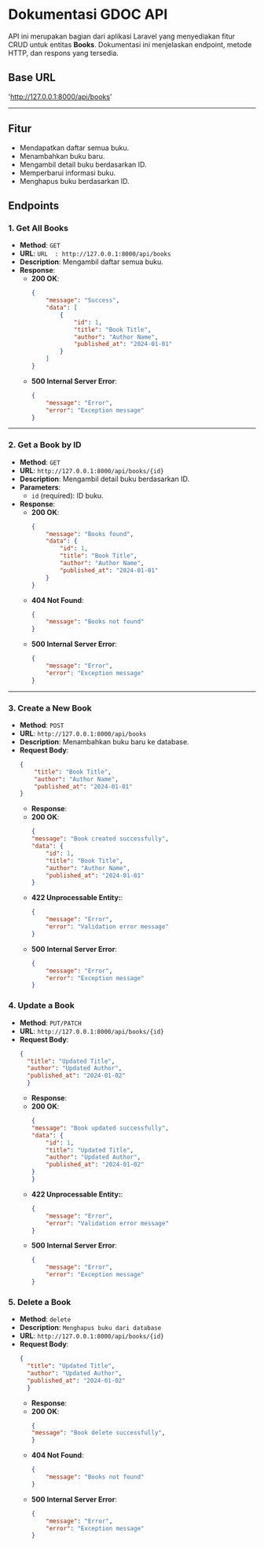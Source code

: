 # Dokumentasi GDOC API 

API ini merupakan bagian dari aplikasi Laravel yang menyediakan fitur CRUD untuk entitas **Books**. Dokumentasi ini menjelaskan endpoint, metode HTTP, dan respons yang tersedia.

## **Base URL**
'http://127.0.0.1:8000/api/books'

---
## **Fitur**
- Mendapatkan daftar semua buku.
- Menambahkan buku baru.
- Mengambil detail buku berdasarkan ID.
- Memperbarui informasi buku.
- Menghapus buku berdasarkan ID.

## **Endpoints**

### **1. Get All Books**
- **Method**: `GET`
- **URL**: `URL  : http://127.0.0.1:8000/api/books`
- **Description**: Mengambil daftar semua buku.
- **Response**:
  - **200 OK**:
    ```json
    {
        "message": "Success",
        "data": [
            {
                "id": 1,
                "title": "Book Title",
                "author": "Author Name",
                "published_at": "2024-01-01"
            }
        ]
    }
    ```
  - **500 Internal Server Error**:
    ```json
    {
        "message": "Error",
        "error": "Exception message"
    }
    ```

---

### **2. Get a Book by ID**
- **Method**: `GET`
- **URL**: `http://127.0.0.1:8000/api/books/{id}`
- **Description**: Mengambil detail buku berdasarkan ID.
- **Parameters**:
  - `id` (required): ID buku.
- **Response**:
  - **200 OK**:
    ```json
    {
        "message": "Books found",
        "data": {
            "id": 1,
            "title": "Book Title",
            "author": "Author Name",
            "published_at": "2024-01-01"
        }
    }
    ```
  - **404 Not Found**:
    ```json
    {
        "message": "Books not found"
    }
    ```
  - **500 Internal Server Error**:
    ```json
    {
        "message": "Error",
        "error": "Exception message"
    }
    ```

---

### **3. Create a New Book**
- **Method**: `POST`
- **URL**: `http://127.0.0.1:8000/api/books`
- **Description**: Menambahkan buku baru ke database.
- **Request Body**:
  ```json
  {
      "title": "Book Title",
      "author": "Author Name",
      "published_at": "2024-01-01"
  }
   ```
  - **Response**:
  - **200 OK**:
    ```json
    {
    "message": "Book created successfully",
    "data": {
        "id": 1,
        "title": "Book Title",
        "author": "Author Name",
        "published_at": "2024-01-01"
    }
    ```
  - **422 Unprocessable Entity:**:
    ```json
    {
        "message": "Error",
        "error": "Validation error message"
    }
    ```
  - **500 Internal Server Error**:
    ```json
    {
        "message": "Error",
        "error": "Exception message"
    }
    ```
### **4. Update a Book**
- **Method**: `PUT/PATCH`
- **URL**: `http://127.0.0.1:8000/api/books/{id}`
- **Request Body**:
  ```json
  {
    "title": "Updated Title",
    "author": "Updated Author",
    "published_at": "2024-01-02"
    }
   ```
  - **Response**:
  - **200 OK**:
    ```json
    {
    "message": "Book updated successfully",
    "data": {
        "id": 1,
        "title": "Updated Title",
        "author": "Updated Author",
        "published_at": "2024-01-02"
    }
    }
    ```
  - **422 Unprocessable Entity:**:
    ```json
    {
        "message": "Error",
        "error": "Validation error message"
    }
    ```
  - **500 Internal Server Error**:
    ```json
    {
        "message": "Error",
        "error": "Exception message"
    }
    ```
### **5. Delete a Book**
- **Method**: `delete`
- **Description**: `Menghapus buku dari database`
- **URL**: `http://127.0.0.1:8000/api/books/{id}`
- **Request Body**:
  ```json
  {
    "title": "Updated Title",
    "author": "Updated Author",
    "published_at": "2024-01-02"
    }
   ```
  - **Response**:
  - **200 OK**:
    ```json
    {
    "message": "Book delete successfully",
    }
    ```
  - **404 Not Found**:
    ```json
    {
        "message": "Books not found"
    }
    ```
  - **500 Internal Server Error**:
    ```json
    {
        "message": "Error",
        "error": "Exception message"
    }
    ```
    

